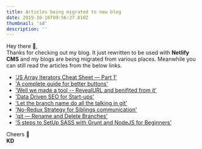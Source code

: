 ```yaml
---
title: Articles being migrated to new blog
date: 2019-10-16T09:56:27.610Z
thumbnail: 'sd'
description: ''
---
```


Hey there 👋,   
Thanks for checking out my blog. It just rewritten to be used with **Netlify CMS** and my blogs are being migrated from various places. Meanwhile you can still read the articles from the below links.
 
- ['JS Array Iterators Cheat Sheet — Part 1'](https://dev.to/teamxenox/js-array-iterators-cheat-sheet-part-1-1m3k)
- ['A complete <dev> guide for better buttons']('https://codeburst.io/a-complete-dev-guide-for-better-buttons-b2efb773a5ef')
- ['Well we made a tool -- RevealURL and benifited from it']('https://codeburst.io/well-i-made-a-tool-revealurl-and-i-benefited-from-it-40ad32e799ec')
- ['Data Driven SEO for Start-ups']('https://medium.com/hello-meets/data-driven-seo-for-start-ups-fa926c9040e1')
- ['Let the branch name do all the talking in git']('https://codeburst.io/let-the-branch-name-do-all-the-talking-in-git-e614ff85aa30')
- ['No-Redux Strategy for Siblings communication']('https://codeburst.io/no-redux-strategy-for-siblings-communication-3db543538959')
- ['git — Rename and Delete Branches']('https://medium.com/small-things/git-rename-and-delete-branches-54fa10444932')
- ['5 steps to SetUp SASS with Grunt and NodeJS for Beginners']('https://medium.com/small-things/5-steps-to-setup-sass-with-grunt-and-nodejs-for-beginners-e6d7512fcb7b')

Cheers 🙌  
**KD**
